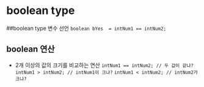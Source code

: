 # boolean type

##boolean type 변수 선언
```boolean bYes  = intNum1 == intNum2;```

## boolean 연산
* 2개 이상의 값의 크기를 비교하는 연산
``` intNum1 == intNum2; // 두 값이 같냐? ```
``` intNum1 > intNum2; // intNum1이 크냐? ```
``` intNum1 < intNum2; // intNum2가 크냐? ```